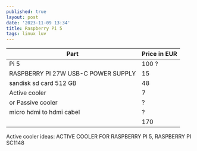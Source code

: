 ```yaml
---
published: true
layout: post
date: '2023-11-09 13:34'
title: Raspberry Pi 5
tags: linux luv 
---
```

| Part | Price in EUR |
| --- | --- |
| Pi 5 | 100 ? |
| RASPBERRY PI 27W USB-C POWER SUPPLY | 15 |
| sandisk sd card 512 GB| 48 |
| Active cooler | 7 |
| or Passive cooler | ? |
| micro hdmi to hdmi cabel | ? |
| | 170 |

Active cooler ideas: ACTIVE COOLER FOR RASPBERRY PI 5, RASPBERRY PI SC1148  

